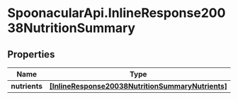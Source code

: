 # SpoonacularApi.InlineResponse20038NutritionSummary

## Properties

Name | Type | Description | Notes
------------ | ------------- | ------------- | -------------
**nutrients** | [**[InlineResponse20038NutritionSummaryNutrients]**](InlineResponse20038NutritionSummaryNutrients.md) |  | 


